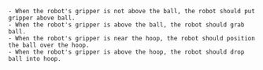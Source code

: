 
    - When the robot's gripper is not above the ball, the robot should put gripper above ball.
    - When the robot's gripper is above the ball, the robot should grab ball.
    - When the robot's gripper is near the hoop, the robot should position the ball over the hoop.
    - When the robot's gripper is above the hoop, the robot should drop ball into hoop.